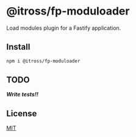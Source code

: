 # @itross/fp-moduloader

Load modules plugin for a Fastify application.

## Install

```bash
npm i @itross/fp-moduloader
```

## TODO
**_Write tests!!_**

## License

[MIT](LICENSE)
